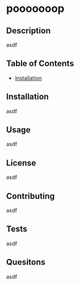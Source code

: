 # pooooooop

## Description

asdf

## Table of Contents

- [Installation](#Installation)

## Installation

asdf

## Usage

asdf

## License

asdf

## Contributing

asdf

## Tests

asdf

## Quesitons

asdf
